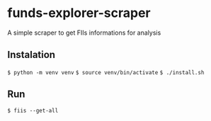 # funds-explorer-scraper
A simple scraper to get FIIs informations for analysis

## Instalation
`$ python -m venv venv`
`$ source venv/bin/activate`
`$ ./install.sh`

## Run
`$ fiis --get-all`
